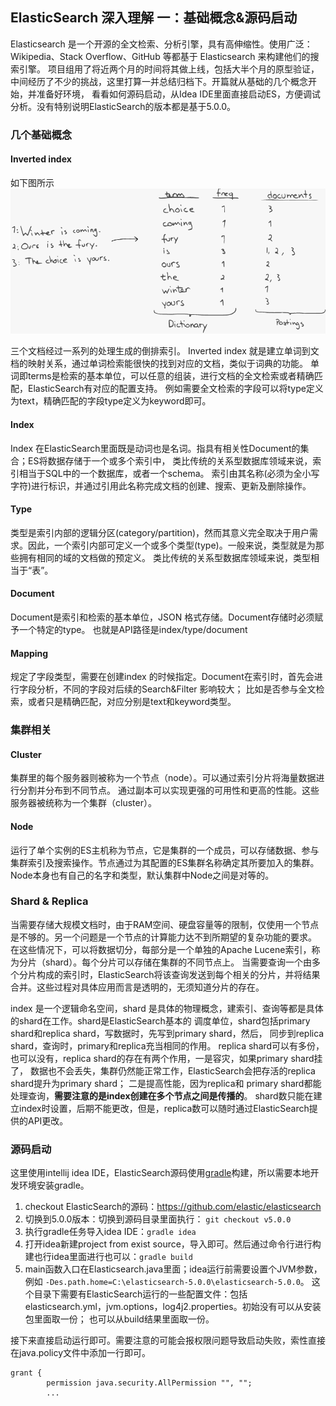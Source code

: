 ## ElasticSearch 深入理解 一：基础概念&源码启动

Elasticsearch 是一个开源的全文检索、分析引擎，具有高伸缩性。使用广泛：Wikipedia、Stack Overflow、GitHub 等都基于 Elasticsearch 来构建他们的搜索引擎。
项目组用了将近两个月的时间将其做上线，包括大半个月的原型验证，中间经历了不少的挑战，这里打算一并总结归档下。开篇就从基础的几个概念开始，并准备好环境，
看看如何源码启动，从Idea IDE里面直接启动ES，方便调试分析。没有特别说明ElasticSearch的版本都是基于5.0.0。

### 几个基础概念

#### Inverted index
如下图所示
![invertindex](./invertindex.PNG)

三个文档经过一系列的处理生成的倒排索引。
Inverted index 就是建立单词到文档的映射关系，通过单词检索能很快的找到对应的文档，类似于词典的功能。
单词即terms是检索的基本单位，可以任意的组装，进行文档的全文检索或者精确匹配，ElasticSearch有对应的配置支持。
例如需要全文检索的字段可以将type定义为text，精确匹配的字段type定义为keyword即可。

#### Index
Index 在ElasticSearch里面既是动词也是名词。指具有相关性Document的集合；ES将数据存储于一个或多个索引中，
类比传统的关系型数据库领域来说，索引相当于SQL中的一个数据库，或者一个schema。
索引由其名称(必须为全小写字符)进行标识，并通过引用此名称完成文档的创建、搜索、更新及删除操作。

#### Type
类型是索引内部的逻辑分区(category/partition)，然而其意义完全取决于用户需求。因此，一个索引内部可定义一个或多个类型(type)。一般来说，类型就是为那些拥有相同的域的文档做的预定义。
类比传统的关系型数据库领域来说，类型相当于“表”。

#### Document
Document是索引和检索的基本单位，JSON 格式存储。Document存储时必须赋予一个特定的type。
也就是API路径是index/type/document

#### Mapping
规定了字段类型，需要在创建index 的时候指定。Document在索引时，首先会进行字段分析，不同的字段对后续的Search&Filter 影响较大；
比如是否参与全文检索，或者只是精确匹配，对应分别是text和keyword类型。

### 集群相关

#### Cluster
集群里的每个服务器则被称为一个节点（node）。可以通过索引分片将海量数据进行分割并分布到不同节点。
通过副本可以实现更强的可用性和更高的性能。这些服务器被统称为一个集群（cluster）。

#### Node
运行了单个实例的ES主机称为节点，它是集群的一个成员，可以存储数据、参与集群索引及搜索操作。节点通过为其配置的ES集群名称确定其所要加入的集群。
Node本身也有自己的名字和类型，默认集群中Node之间是对等的。

### Shard & Replica
当需要存储大规模文档时，由于RAM空间、硬盘容量等的限制，仅使用一个节点是不够的。另一个问题是一个节点的计算能力达不到所期望的复杂功能的要求。
在这些情况下，可以将数据切分，每部分是一个单独的Apache Lucene索引，称为分片（shard）。每个分片可以存储在集群的不同节点上。 
当需要查询一个由多个分片构成的索引时，ElasticSearch将该查询发送到每个相关的分片，并将结果合并。这些过程对具体应用而言是透明的，无须知道分片的存在。

index 是一个逻辑命名空间，shard 是具体的物理概念，建索引、查询等都是具体的shard在工作。shard是ElasticSearch基本的
调度单位，shard包括primary shard和replica shard，写数据时，先写到primary shard，然后，
同步到replica shard，查询时，primary和replica充当相同的作用。
replica shard可以有多份，也可以没有，replica shard的存在有两个作用，一是容灾，如果primary shard挂了，
数据也不会丢失，集群仍然能正常工作，ElasticSearch会把存活的replica shard提升为primary shard；
二是提高性能，因为replica和 primary shard都能处理查询，**需要注意的是index创建在多个节点之间是传播的**。
shard数只能在建立index时设置，后期不能更改，但是，replica数可以随时通过ElasticSearch提供的API更改。

### 源码启动
这里使用intellij idea IDE，ElasticSearch源码使用[gradle](https://gradle.org/)构建，所以需要本地开发环境安装gradle。
1. checkout ElasticSearch的源码：https://github.com/elastic/elasticsearch
2. 切换到5.0.0版本：切换到源码目录里面执行： ``` git checkout v5.0.0 ```
3. 执行gradle任务导入idea IDE：``` gradle idea ```
4. 打开idea新建project from exist source，导入即可。然后通过命令行进行构建也行idea里面进行也可以：``` gradle build ```
5. main函数入口在Elasticsearch.java里面；idea运行前需要设置个JVM参数，例如 ``` -Des.path.home=C:\elasticsearch-5.0.0\elasticsearch-5.0.0 ```。
这个目录下需要有ElasticSearch运行的一些配置文件：包括elasticsearch.yml，jvm.options，log4j2.properties。初始没有可以从安装包里面取一份；
也可以从build结果里面取一份。

接下来直接启动运行即可。需要注意的可能会报权限问题导致启动失败，索性直接在java.policy文件中添加一行即可。
``` 
grant {
        permission java.security.AllPermission "", "";
        ...
```

